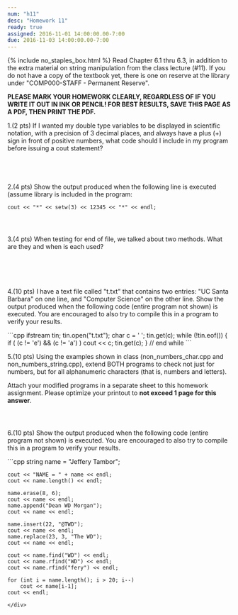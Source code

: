 ```yaml
---
num: "h11"
desc: "Homework 11"
ready: true
assigned: 2016-11-01 14:00:00.00-7:00
due: 2016-11-03 14:00:00.00-7:00
---
```

{% include no_staples_box.html %}
Read Chapter 6.1 thru 6.3, in addition to the extra material on string manipulation from the class lecture (#11). If you do not have a copy of the textbook yet, there is one on reserve at the library under "COMP000-STAFF - Permanent Reserve". 

<b>PLEASE MARK YOUR HOMEWORK CLEARLY, REGARDLESS OF IF YOU WRITE IT OUT IN INK OR PENCIL! FOR BEST RESULTS, SAVE THIS PAGE AS A PDF, THEN PRINT THE PDF.</b>

1.(2 pts) If I wanted my double type variables to be displayed in scientific notation, with a precision of 3 decimal places, and always have a plus (+) sign in front of positive numbers, what code should I include in my program before issuing a cout statement?
<div style="margin-bottom:5em"></div>

2.(4 pts) Show the output produced when the following line is executed (assume library <iomanip> is included in the program:

`cout << "*" << setw(3) << 12345 << "*" << endl;`

<div style="margin-bottom:4em"></div>

3.(4 pts) When testing for end of file, we talked about two methods. What are they and when is each used?
<div style="margin-bottom:6em"></div>

4.(10 pts) I have a text file called "t.txt" that contains two entries: "UC Santa Barbara" on one line, and "Computer Science" on the other line. Show the output produced when the following code (entire program not shown) is executed. You are encouraged to also try to compile this in a program to verify your results.

<div markdown="1">
```cpp
  ifstream tin;
  tin.open("t.txt");
  char c = ' ';
  tin.get(c);
  while (!tin.eof()) {
    if ( (c != 'e') && (c != 'a') ) 
        cout << c;
	tin.get(c); } 		// end while
```
</div>
<div class="pagebreak"></div>

5.(10 pts) Using the examples shown in class (non_numbers_char.cpp and non_numbers_string.cpp), extend BOTH programs to check not just for numbers, but for all alphanumeric characters (that is, numbers and letters). 

Attach your modified programs in a separate sheet to this homework assignment. Please optimize your printout to **not exceed 1 page for this answer**.
<div style="margin-bottom:4em"></div>

6.(10 pts) Show the output produced when the following code (entire program not shown) is executed. You are encouraged to also try to compile this in a program to verify your results.

<div markdown="1">
```cpp
    string name = "Jeffery Tambor";

    cout << "NAME = " + name << endl;
    cout << name.length() << endl;

    name.erase(8, 6);
    cout << name << endl;
    name.append("Dean WD Morgan");
    cout << name << endl;

    name.insert(22, "@TWD");
    cout << name << endl;
    name.replace(23, 3, "The WD");
    cout << name << endl;

    cout << name.find("WD") << endl;
    cout << name.rfind("WD") << endl;
    cout << name.rfind("fery") << endl;

    for (int i = name.length(); i > 20; i--)
        cout << name[i-1];
    cout << endl;
```
</div>
